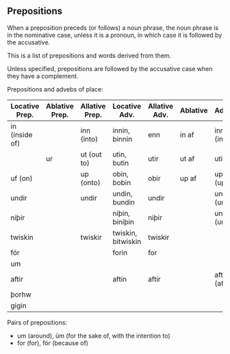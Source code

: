 ## Prepositions

When a preposition preceds (or follows) a noun phrase, the noun phrase is in the
nominative case, unless it is a pronoun, in which case it is followed by the
accusative.

This is a list of prepositions and words derived from them.

Unless specified, prepositions are followed by the accusative case when they
have a complement.

Prepositions and advebs of place:

| Locative Prep. | Ablative Prep. | Allative Prep. | Locative Adv.      | Allative Adv. | Ablative | Adjective      |
| -------------- | -------------- | -------------- | ------------------ | ------------- | -------- | -------------- |
| in (inside of) |                | inn (into)     | innin, binnin      | enn           | in af    | innir (innira) |
|                | ur             | ut (out to)    | utin, butin        | utir          | ut af    | utir (utra)    |
| uf (on)        |                | up (onto)      | obin, bobin        | obir          | up af    | upir (upra)    |
| undir          |                | undir          | undin, bundin      | undir         |          | undir (undra)  |
| niþir          |                |                | niþin, biniþin     | niþir         |          | undir (undra)  |
| twiskin        |                | twiskir        | twiskin, bitwiskin | twiskir       |          |                |
| fór            |                |                | forin              | for           |          |                |
| um             |                |                |                    |               |          |                |
| aftir          |                |                | aftin              | aftir         |          | aftir (aftra)  |
| þorhw          |                |                |                    |               |          |                |
| gigin          |                |                |                    |               |          |                |

Pairs of prepositions:

-   um (around), üm (for the sake of, with the intention to)
-   for (for), för (because of)
